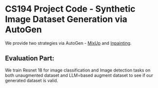 # CS194 Project Code - Synthetic Image Dataset Generation via AutoGen
We provide two strategies via AutoGen - [MixUp](Mixup/) and [Inpainting](AutoGenInpainting/). 


## Evaluation Part:
We train Resnet 18 for image classification and Image detection tasks on both unaugmented dataset and LLM=based augment dataset to see if our generated dataset is valid. 
